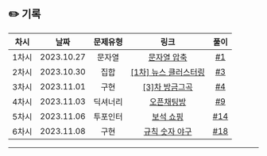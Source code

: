 ## ✏️ 기록

| 차시  |    날짜    | 문제유형 |                                           링크                                           |                           풀이                            |
| :---: | :--------: | :------: | :--------------------------------------------------------------------------------------: | :-------------------------------------------------------: |
| 1차시 | 2023.10.27 |  문자열  |      [문자열 압축](https://school.programmers.co.kr/learn/courses/30/lessons/60057)      |  [#1](https://github.com/AlgoLeadMe/AlgoLeadMe-2/pull/1)  |
| 2차시 | 2023.10.30 |   집합   | [[1차] 뉴스 클러스터링](https://school.programmers.co.kr/learn/courses/30/lessons/17677) |  [#3](https://github.com/AlgoLeadMe/AlgoLeadMe-2/pull/3)  |
| 3차시 | 2023.11.01 |   구현   |    [[3]차 방금그곡](https://school.programmers.co.kr/learn/courses/30/lessons/17683)     |  [#4](https://github.com/AlgoLeadMe/AlgoLeadMe-2/pull/4)  |
| 4차시 | 2023.11.03 | 딕셔너리 |      [오픈채팅방](https://school.programmers.co.kr/learn/courses/30/lessons/42888)       |  [#9](https://github.com/AlgoLeadMe/AlgoLeadMe-2/pull/9)  |
| 5차시 | 2023.11.06 | 투포인터 |       [보석 쇼핑](https://school.programmers.co.kr/learn/courses/30/lessons/67258)       | [#14](https://github.com/AlgoLeadMe/AlgoLeadMe-2/pull/14) |
| 6차시 | 2023.11.08 |   구현   |        [규칙 숫자 야구](https://level.goorm.io/exam/175928/규칙-숫자-야구/quiz/1)        | [#18](https://github.com/AlgoLeadMe/AlgoLeadMe-2/pull/18) |

---
